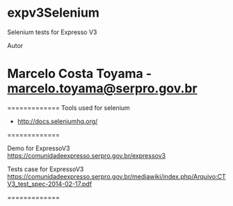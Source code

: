 expv3Selenium
=============

Selenium tests for Expresso V3

Autor 
# Marcelo Costa Toyama - marcelo.toyama@serpro.gov.br

=============
Tools used for selenium

* http://docs.seleniumhq.org/

=============

Demo for ExpressoV3
https://comunidadeexpresso.serpro.gov.br/expressov3

Tests case for ExpressoV3
https://comunidadeexpresso.serpro.gov.br/mediawiki/index.php/Arquivo:CTV3_test_spec-2014-02-17.pdf

=============

